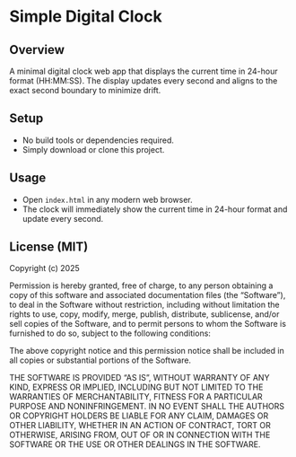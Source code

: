 # Simple Digital Clock

## Overview
A minimal digital clock web app that displays the current time in 24-hour format (HH:MM:SS). The display updates every second and aligns to the exact second boundary to minimize drift.

## Setup
- No build tools or dependencies required.
- Simply download or clone this project.

## Usage
- Open `index.html` in any modern web browser.
- The clock will immediately show the current time in 24-hour format and update every second.

## License (MIT)
Copyright (c) 2025

Permission is hereby granted, free of charge, to any person obtaining a copy of this software and associated documentation files (the “Software”), to deal in the Software without restriction, including without limitation the rights to use, copy, modify, merge, publish, distribute, sublicense, and/or sell copies of the Software, and to permit persons to whom the Software is furnished to do so, subject to the following conditions:

The above copyright notice and this permission notice shall be included in all copies or substantial portions of the Software.

THE SOFTWARE IS PROVIDED “AS IS”, WITHOUT WARRANTY OF ANY KIND, EXPRESS OR IMPLIED, INCLUDING BUT NOT LIMITED TO THE WARRANTIES OF MERCHANTABILITY, FITNESS FOR A PARTICULAR PURPOSE AND NONINFRINGEMENT. IN NO EVENT SHALL THE AUTHORS OR COPYRIGHT HOLDERS BE LIABLE FOR ANY CLAIM, DAMAGES OR OTHER LIABILITY, WHETHER IN AN ACTION OF CONTRACT, TORT OR OTHERWISE, ARISING FROM, OUT OF OR IN CONNECTION WITH THE SOFTWARE OR THE USE OR OTHER DEALINGS IN THE SOFTWARE.